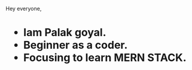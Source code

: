 Hey everyone,
<br>
<h1><ul>
  <li>
    Iam Palak goyal.
  </li>
  <li>
   Beginner as a coder. 
  </li>
  <li>
   Focusing to learn MERN STACK.
  </li>
</ul> </h1>

